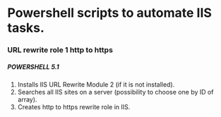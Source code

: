 
# Powershell scripts to automate IIS tasks. 

### URL rewrite role 1 http to https
##### _POWERSHELL 5.1_

1. Installs IIS URL Rewrite Module 2 (if it is not installed).
2. Searches all IIS sites on a server (possibility to choose one by ID of array).
3. Creates http to https rewrite role in IIS.
